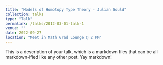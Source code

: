 ```yaml
---
title: "Models of Homotopy Type Theory - Julian Gould"
collection: talks
type: "Talk"
permalink: /talks/2012-03-01-talk-1
venue: ""
date: 2022-09-27
location: "Meet in Math Grad Lounge @ 2 PM"
---
```


This is a description of your talk, which is a markdown files that can be all markdown-ified like any other post. Yay markdown!
